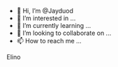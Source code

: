 - 👋 Hi, I’m @Jayduod
- 👀 I’m interested in ...
- 🌱 I’m currently learning ...
- 💞️ I’m looking to collaborate on ...
- 📫 How to reach me ...

<!---
Jayduod/Jayduod is a ✨ special ✨ repository because its `README.md` (this file) appears on your GitHub profile.
You can click the Preview link to take a look at your changes.
---> Elino 
